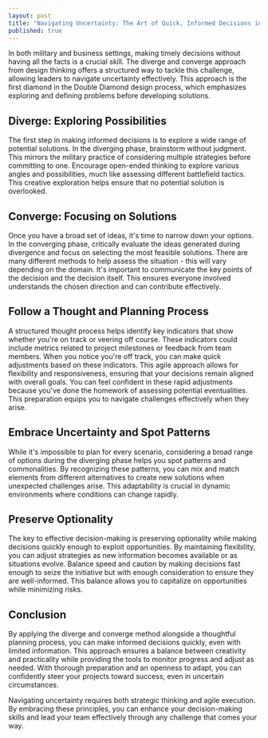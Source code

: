 ```yaml
---
layout: post
title: "Navigating Uncertainty: The Art of Quick, Informed Decisions in Business"
published: true
---
```


In both military and business settings, making timely decisions without having 
all the facts is a crucial skill. The diverge and converge approach from design 
thinking offers a structured way to tackle this challenge, allowing leaders to 
navigate uncertainty effectively. This approach is the first diamond in the
Double Diamond design process, which emphasizes exploring and defining problems 
before developing solutions.

## Diverge: Exploring Possibilities

The first step in making informed decisions is to explore a wide range of 
potential solutions. In the diverging phase, brainstorm without judgment. This
mirrors the military practice of considering multiple strategies before committing 
to one. Encourage open-ended thinking to explore various angles and possibilities, 
much like assessing different battlefield tactics. This creative exploration helps 
ensure that no potential solution is overlooked.

## Converge: Focusing on Solutions

Once you have a broad set of ideas, it's time to narrow down your options. In the 
converging phase, critically evaluate the ideas generated during divergence and focus 
on selecting the most feasible solutions. There are many different methods to help assess the situation - this will vary depending on the domain. It's important to communicate the key points of the decision and the decision itself. This ensures everyone involved understands 
the chosen direction and can contribute effectively.

## Follow a Thought and Planning Process

A structured thought process helps identify key indicators that show whether you're on 
track or veering off course. These indicators could include metrics related to project
milestones or feedback from team members. When you notice you're off track, you can make 
quick adjustments based on these indicators. This agile approach allows for flexibility 
and responsiveness, ensuring that your decisions remain aligned with overall goals. You 
can feel confident in these rapid adjustments because you've done the homework of assessing
potential eventualities. This preparation equips you to navigate challenges effectively 
when they arise.

## Embrace Uncertainty and Spot Patterns

While it's impossible to plan for every scenario, considering a broad range of options 
during the diverging phase helps you spot patterns and commonalities. By recognizing these 
patterns, you can mix and match elements from different alternatives to create new solutions
when unexpected challenges arise. This adaptability is crucial in dynamic environments where
conditions can change rapidly.

## Preserve Optionality

The key to effective decision-making is preserving optionality while making decisions quickly 
enough to exploit opportunities. By maintaining flexibility, you can adjust strategies as new
information becomes available or as situations evolve. Balance speed and caution by making
decisions fast enough to seize the initiative but with enough consideration to ensure they are 
well-informed. This balance allows you to capitalize on opportunities while minimizing risks.

## Conclusion

By applying the diverge and converge method alongside a thoughtful planning process, you can 
make informed decisions quickly, even with limited information. This approach ensures a balance 
between creativity and practicality while providing the tools to monitor progress and adjust as 
needed. With thorough preparation and an openness to adapt, you can confidently steer your projects 
toward success, even in uncertain circumstances.

Navigating uncertainty requires both strategic thinking and agile execution. By embracing these
principles, you can enhance your decision-making skills and lead your team effectively through 
any challenge that comes your way.
